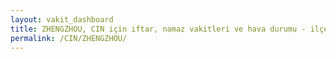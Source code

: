 ```yaml
---
layout: vakit_dashboard
title: ZHENGZHOU, CIN için iftar, namaz vakitleri ve hava durumu - ilçe/eyalet seç
permalink: /CIN/ZHENGZHOU/
---
```


<script type="text/javascript">
  var GLOBAL_COUNTRY = 'CIN';
  var GLOBAL_CITY = 'ZHENGZHOU';
  var GLOBAL_STATE = '';
  var lat = 72;
  var lon = 21;
</script>

